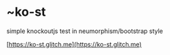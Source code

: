~ko-st
=================

simple knockoutjs test in neumorphism/bootstrap style

[https://ko-st.glitch.me](https://ko-st.glitch.me)